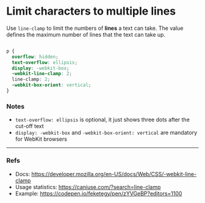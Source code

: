 # Limit characters to multiple lines

Use `line-clamp` to limit the numbers of **lines** a text can take. The value defines the maximum number of lines that the text can take up.

```css

p {
  overflow: hidden;
  text-overflow: ellipsis;
  display: -webkit-box;
  -webkit-line-clamp: 2;
  line-clamp: 2; 
  -webkit-box-orient: vertical;
}
```

### Notes

- `text-overflow: ellipsis` is optional, it just shows three dots after the cut-off text
- `display: -webkit-box` and `-webkit-box-orient: vertical` are mandatory for WebKit browsers

---

### Refs

- Docs: https://developer.mozilla.org/en-US/docs/Web/CSS/-webkit-line-clamp
- Usage statistics: https://caniuse.com/?search=line-clamp
- Example: https://codepen.io/feketegy/pen/zYVGeBP?editors=1100
